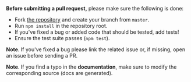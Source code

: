 **Before submitting a pull request,** please make sure the following is done:

- Fork [the repository](https://github.com/gcanti/fp-ts-routing) and create your branch from `master`.
- Run `npm install` in the repository root.
- If you've fixed a bug or added code that should be tested, add tests!
- Ensure the test suite passes (`npm test`).

**Note**. If you've fixed a bug please link the related issue or, if missing, open an issue before sending a PR.

**Note**. If you find a typo in the **documentation**, make sure to modify the corresponding source (docs are generated).
